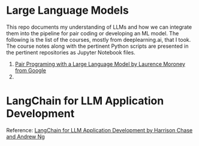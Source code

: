 # Large Language Models

This repo documents my understanding of LLMs and how we can integrate them into the pipeline for pair coding or developing an ML model. The following is the list of the courses, mostly from deeplearning.ai, that I took. The course notes along with the pertinent Python scripts are presented in the pertinent repositories as Jupyter Notebook files. 


1. <a href="https://github.com/DanialArab/LLM/tree/main/Pair%20programming%20with%20an%20LLM">Pair Programing with a Large Language Model by Laurence Moroney from Google</a>
2. 
#  LangChain for LLM Application Development

Reference: <a href="https://www.deeplearning.ai/short-courses/langchain-for-llm-application-development/">LangChain for LLM Application Development by Harrison Chase and Andrew Ng</a>


